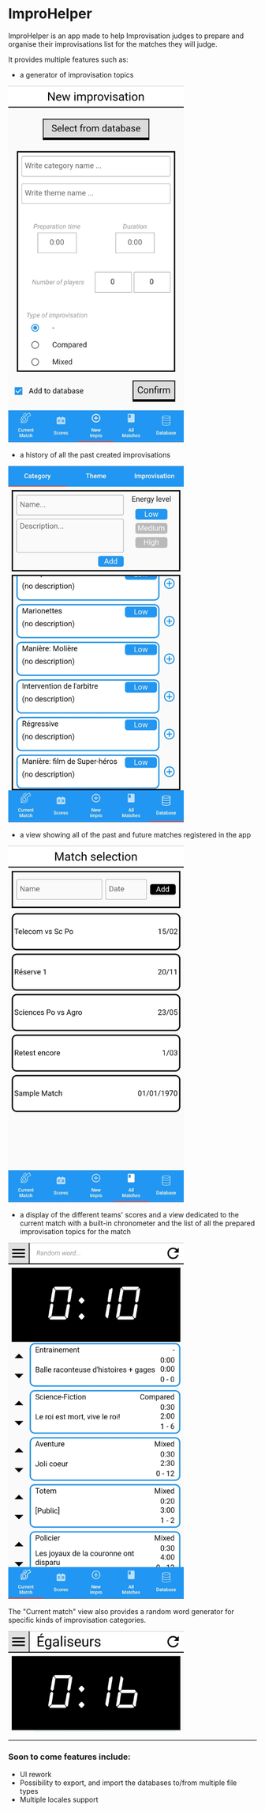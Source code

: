 # ImproHelper

ImproHelper is an app made to help Improvisation judges to prepare and organise their improvisations list for the matches they will judge.

It provides multiple features such as:
- a generator of improvisation topics
<html>
  <img src="./images/improCreator.jpg", height="720" width="356"/>
</html>

- a history of all the past created improvisations
<html>
  <img src="./images/DatabaseView.jpg", height="720" width="356"/>
</html>

- a view showing all of the past and future matches registered in the app
<html>
  <img src="./images/MatchesView.jpg", height="720" width="356"/>
</html>

- a display of the different teams' scores and a view dedicated to the current match with a built-in chronometer and the list of all the prepared improvisation topics for the match 
<html>
  <img src="./images/CurrentMatchView.jpg", height="720" width="356"/>
</html>


The "Current match" view also provides a random word generator for specific kinds of improvisation categories.
<html>
  <img src="./images/RandomWordGenerator.jpg", width="356"/>
</html>



___

### Soon to come features include:
- UI rework
- Possibility to export, and import the databases to/from multiple file types
- Multiple locales support
